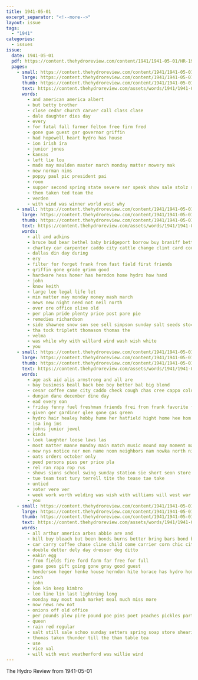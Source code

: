 ```yaml
---
title: 1941-05-01
excerpt_separator: "<!--more-->"
layout: issue
tags:
  - "1941"
categories:
  - issues
issue:
  date: 1941-05-01
  pdf: https://content.thehydroreview.com/content/1941/1941-05-01/HR-1941-05-01.pdf
  pages:
    - small: https://content.thehydroreview.com/content/1941/1941-05-01/small/HR-1941-05-01-01.jpg
      large: https://content.thehydroreview.com/content/1941/1941-05-01/large/HR-1941-05-01-01.jpg
      thumb: https://content.thehydroreview.com/content/1941/1941-05-01/thumbnails/HR-1941-05-01-01.jpg
      text: https://content.thehydroreview.com/assets/words/1941/1941-05-01/HR-1941-05-01-01.txt
      words:
        - and american america albert
        - but betty brother
        - close cedar church carver call class clase
        - dale daughter dies day
        - every
        - for fatal fall farmer felton free firm fred
        - gone gue guest gar governor griffin
        - had hopewell heart hydro has house
        - ion irish ira
        - junior jones
        - kansas
        - left lie lou
        - made may maulden master march monday matter mowery mak
        - new norman nims
        - poppy paul pic president pai
        - room
        - supper second spring state severe ser speak show sale stolz states season saturday scott
        - them taken ted team the
        - verden
        - with wind was winner world west why
    - small: https://content.thehydroreview.com/content/1941/1941-05-01/small/HR-1941-05-01-02.jpg
      large: https://content.thehydroreview.com/content/1941/1941-05-01/large/HR-1941-05-01-02.jpg
      thumb: https://content.thehydroreview.com/content/1941/1941-05-01/thumbnails/HR-1941-05-01-02.jpg
      text: https://content.thehydroreview.com/assets/words/1941/1941-05-01/HR-1941-05-01-02.txt
      words:
        - all and adkins
        - bruce bud bear bethel baby bridgeport borrow buy braniff better bank burt byrum box been bonds best base brantley
        - charley car carpenter caddo city cattle change clint card county company can carr
        - dallas din day during
        - ery
        - filter for forget frank from fast field first friends
        - griffin gone grade grimm good
        - hardware hess homer has herndon home hydro how hand
        - john
        - know keith
        - large lee legal life let
        - min matter may monday money mash march
        - news new night need not neil north
        - over ore office olive old
        - per plan pride plenty price post pare pie
        - remedies richardson
        - side shawnee snow son see sell simpson sunday salt seeds stock seed state shell special sale
        - tha tock triplett thomason thomas the
        - velma
        - was while why with willard wind wash wish white
        - you
    - small: https://content.thehydroreview.com/content/1941/1941-05-01/small/HR-1941-05-01-03.jpg
      large: https://content.thehydroreview.com/content/1941/1941-05-01/large/HR-1941-05-01-03.jpg
      thumb: https://content.thehydroreview.com/content/1941/1941-05-01/thumbnails/HR-1941-05-01-03.jpg
      text: https://content.thehydroreview.com/assets/words/1941/1941-05-01/HR-1941-05-01-03.txt
      words:
        - age ask aid alis armstrong and all are
        - bay business beall back bee boy better bal big blond
        - cesar coffee came city caddo check cough chas cree cappo cold county
        - dungan dane december dine day
        - ead every ean
        - friday funny fuel freshman friends frei fron frank favorite for from frost
        - given ger gardiner glee gone gas green
        - hydro hair healey hobby hume her hatfield hight home hee hom
        - isa ing ims
        - johns junior jewel
        - kinds
        - look laughter loose laws las
        - most matter manne monday main match music mound may moment magnolia money made matters men
        - new nys notice ner nen name noon neighbors nam nowka north night nee
        - oats orders october only
        - peed persons pies per price pla
        - rel ran rapa rop rus
        - shows sions school swing sunday station sie short seon store saturday service state sip sik side she sales show ser soo schools see sor sport
        - tue team teat tury terrell tite the tease tae take
        - untied
        - vater vere ver
        - week work worth welding was wish with williams will west war white weatherford
        - you
    - small: https://content.thehydroreview.com/content/1941/1941-05-01/small/HR-1941-05-01-04.jpg
      large: https://content.thehydroreview.com/content/1941/1941-05-01/large/HR-1941-05-01-04.jpg
      thumb: https://content.thehydroreview.com/content/1941/1941-05-01/thumbnails/HR-1941-05-01-04.jpg
      text: https://content.thehydroreview.com/assets/words/1941/1941-05-01/HR-1941-05-01-04.txt
      words:
        - all arthur america arbes abbie are and
        - bill buy bleach but been bonds burns better bring bars bond best butter
        - car carry coffee chase cline child come carrier corn chic city chow cains cream cherrie camp case
        - double detter dely day dresser dog ditto
        - eakin egg
        - from fields fire ford farm far free for full
        - gane goes gift going gone gray good guest
        - henderson heger henke house herndon hite horace has hydro home honey hair
        - inch
        - john
        - kon kin keep kimbro
        - lee line lin last lightning long
        - monday may most mash market meal much miss more
        - now news new not
        - onions off old office
        - per pounds plew pire pound poe pins poet peaches pickles part plane pure price
        - queen
        - rain red regular
        - salt still sale schoo sunday setters spring soap store shearing she soe show see
        - thomas taken thunder till the than table tea
        - use
        - vice val
        - will with west weatherford was willie wind
---
```


The Hydro Review from 1941-05-01

<!--more-->

